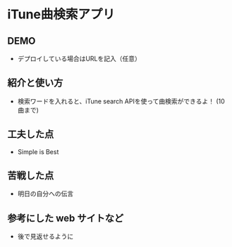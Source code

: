 # iTune曲検索アプリ

## DEMO

  - デプロイしている場合はURLを記入（任意）

## 紹介と使い方

  - 検索ワードを入れると、iTune search APIを使って曲検索ができるよ！
  (10曲まで)

## 工夫した点

  - Simple is Best

## 苦戦した点

  - 明日の自分への伝言

## 参考にした web サイトなど

  - 後で見返せるように